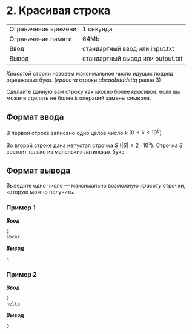 # 2. Красивая строка

|                   |                                |
|-------------------|--------------------------------|
|Ограничение времени|1 секунда                       |
|Ограничение памяти |64Mb                            |
|Ввод               |стандартный ввод или input.txt  |
|Вывод              |стандартный вывод или output.txt|

*Красотой* строки назовем максимальное число идущих подряд одинаковых букв. (*красота* строки $abcaabdddettq$ равна $3$)

Сделайте данную вам строку как можно более *красивой*, если вы можете сделать не более $k$ операций замены символа.

## Формат ввода

В первой строке записано одно целое число $k$ $(0 ≤ k ≤ 10^{9})$

Во второй строке дана непустая строчка $S$ $(|S| ≤ 2 ⋅ 10^{5})$. Строчка $S$ состоит только из маленьких латинских букв.

## Формат вывода

Выведите одно число — максимально возможную *красоту* строчки, которую можно получить.

### Пример 1

***Ввод***

```text
2
abcaz
```

***Вывод***

```text
4
```

### Пример 2

***Ввод***

```text
2
helto
```

***Вывод***

```text
3
```
